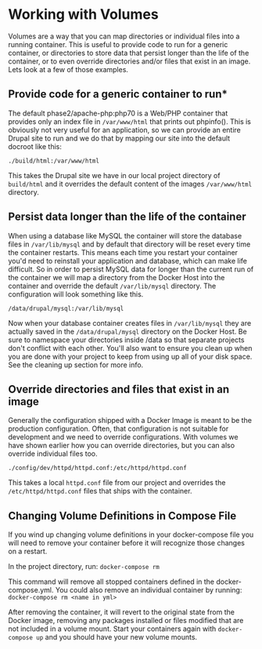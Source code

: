 # Working with Volumes

Volumes are a way that you can map directories or individual files into a running container.  This is useful to provide 
code to run for a generic container, or directories to store data that persist longer than the life of the container, or 
to even override directories and/or files that exist in an image.  Lets look at a few of those examples.

## Provide code for a generic container to run*

The default phase2/apache-php:php70 is a Web/PHP container that provides only an index file in `/var/www/html` that 
prints out phpinfo().  This is obviously not very useful for an application, so we can provide an entire Drupal site to 
run and we do that by mapping our site into the default docroot like this:

`./build/html:/var/www/html`

This takes the Drupal site we have in our local project directory of `build/html` and it overrides the default content 
of the images `/var/www/html` directory.

## Persist data longer than the life of the container

When using a database like MySQL the container will store the database files in `/var/lib/mysql` and by default that 
directory will be reset every time the container restarts. This means each time you restart your container you'd need 
to reinstall your application and database, which can make life difficult. So in order to persist MySQL data for longer 
than the current run of the container we will map a directory from the Docker Host into the container and override the 
default `/var/lib/mysql` directory. The configuration will look something like this.

`/data/drupal/mysql:/var/lib/mysql`

Now when your database container creates files in `/var/lib/mysql` they are actually saved in the `/data/drupal/mysql` 
directory on the Docker Host. Be sure to namespace your directories inside /data so that separate projects don't conflict 
with each other. You'll also want to ensure you clean up when you are done with your project to keep from using up all 
of your disk space. See the cleaning up section for more info.

## Override directories and files that exist in an image

Generally the configuration shipped with a Docker Image is meant to be the production configuration. Often, that 
configuration is not suitable for development and we need to override configurations.  With volumes we have shown 
earlier how you can override directories, but you can also override individual files too.

`./config/dev/httpd/httpd.conf:/etc/httpd/httpd.conf`

This takes a local `httpd.conf` file from our project and overrides the `/etc/httpd/httpd.conf` files that ships with 
the container. 

## Changing Volume Definitions in Compose File

If you wind up changing volume definitions in your docker-compose file you will need to remove your container before it 
will recognize those changes on a restart.

In the project directory, run: `docker-compose rm`

This command will remove all stopped containers defined in the docker-compose.yml.  You could also remove an individual 
container by running: `docker-compose rm <name in yml>`

After removing the container, it will revert to the original state from the Docker image, removing any packages 
installed or files modified that are not included in a volume mount. Start your containers again with `docker-compose up` 
and you should have your new volume mounts.
